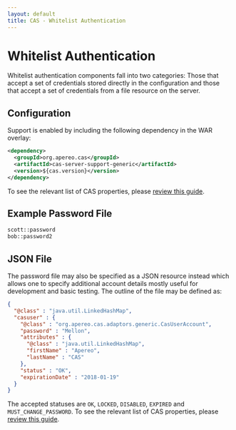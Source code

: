 ```yaml
---
layout: default
title: CAS - Whitelist Authentication
---
```


# Whitelist Authentication

Whitelist authentication components fall into two categories: Those that accept a set of credentials stored directly in the configuration and those that accept a set of credentials from a file resource on the server.

## Configuration

Support is enabled by including the following dependency in the WAR overlay:

```xml
<dependency>
  <groupId>org.apereo.cas</groupId>
  <artifactId>cas-server-support-generic</artifactId>
  <version>${cas.version}</version>
</dependency>
```

To see the relevant list of CAS properties, please [review this guide](../configuration/Configuration-Properties.html#file-whitelist-authentication).

## Example Password File

```bash
scott::password
bob::password2
```


## JSON File

The password file may also be specified as a JSON resource instead which allows one to specify additional account details mostly useful for development and basic testing. The outline of the file may be defined as:

```json
{
  "@class" : "java.util.LinkedHashMap",
  "casuser" : {
    "@class" : "org.apereo.cas.adaptors.generic.CasUserAccount",
    "password" : "Mellon",
    "attributes" : {
      "@class" : "java.util.LinkedHashMap",
      "firstName" : "Apereo",
      "lastName" : "CAS"
    },
    "status" : "OK",
    "expirationDate" : "2018-01-19"
  }
}
```

The accepted statuses are `OK`, `LOCKED`, `DISABLED`, `EXPIRED` and `MUST_CHANGE_PASSWORD`. To see the relevant list of CAS properties, please [review this guide](../configuration/Configuration-Properties.html#json-whitelist-authentication).
